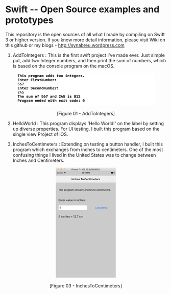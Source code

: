 # Swift -- Open Source examples and prototypes
This repository is the open sources of all what I made by compiling on Swift 3 or higher version. 
If you know more detail information, please visit Wiki on this github or my blogs - http://synabreu.wordpress.com

1. AddToIntegers : This is the first swift project I've made ever. Just simple put, add two Integer numbers, and then print the sum of numbers, which is based on the console program on the macOS. 

<p align="center"><img src="https://github.com/synabreu/Swift/blob/master/Screenshots/01.AddIntegers.png"></img></p>
<p align="center">[Figure 01 - AddToIntegers]</p>


2. HelloWorld : This program displays 'Hello World!' on the label by setting up diverse properties. For UI testing, I built this program based on the single view Project of iOS.  

<!-- // Link
<p align="center" width="50" height="80"><img src="/Screenshots/02.HelloWorld.png"></img></p>
<p align="center" >[Figure 02 - HelloWorld]</p>
// -->

3. InchesToCentimeters : Extending on testing a button handler, I built this program which exchanges from inches to centimeters. One of the most confusing things I lived in the United States was to change between Inches and Centimeters.  

<p align="center"><img src="/Screenshots/03.InchesToCentimeters.png"></img></p>
<p align="center" >[Figure 03 - InchesToCentimeters]</p>

